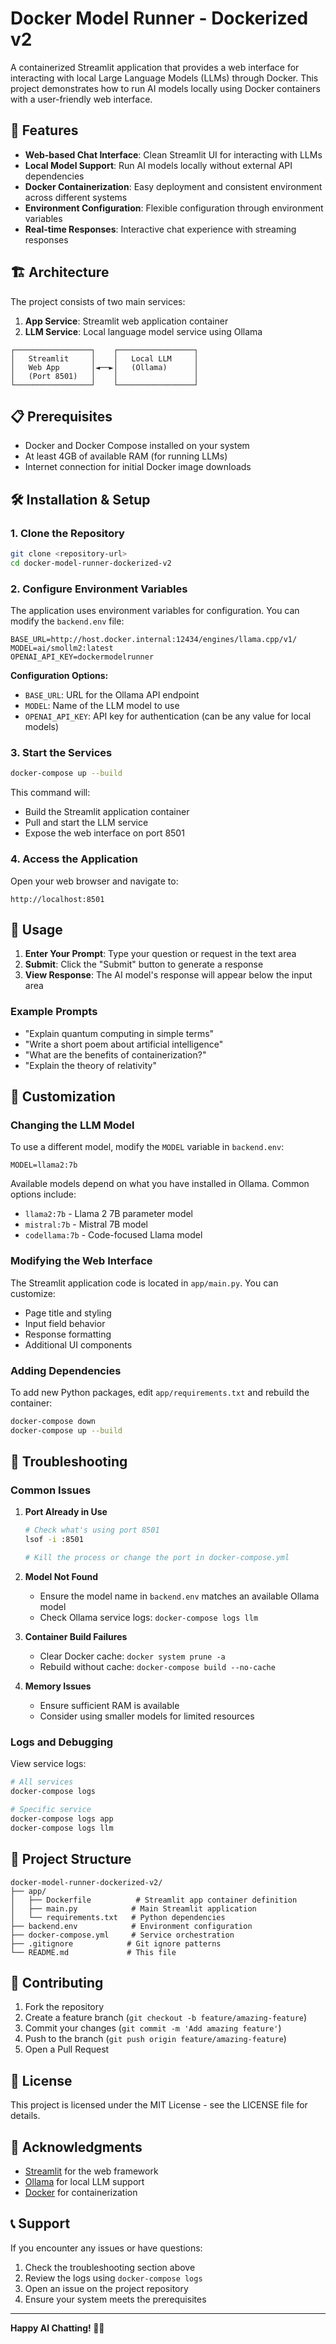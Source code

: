 # Docker Model Runner - Dockerized v2

A containerized Streamlit application that provides a web interface for interacting with local Large Language Models (LLMs) through Docker. This project demonstrates how to run AI models locally using Docker containers with a user-friendly web interface.

## 🚀 Features

- **Web-based Chat Interface**: Clean Streamlit UI for interacting with LLMs
- **Local Model Support**: Run AI models locally without external API dependencies
- **Docker Containerization**: Easy deployment and consistent environment across different systems
- **Environment Configuration**: Flexible configuration through environment variables
- **Real-time Responses**: Interactive chat experience with streaming responses

## 🏗️ Architecture

The project consists of two main services:

1. **App Service**: Streamlit web application container
2. **LLM Service**: Local language model service using Ollama

```
┌─────────────────┐    ┌─────────────────┐
│   Streamlit     │    │   Local LLM     │
│   Web App       │◄──►│   (Ollama)      │
│   (Port 8501)   │    │                 │
└─────────────────┘    └─────────────────┘
```

## 📋 Prerequisites

- Docker and Docker Compose installed on your system
- At least 4GB of available RAM (for running LLMs)
- Internet connection for initial Docker image downloads

## 🛠️ Installation & Setup

### 1. Clone the Repository

```bash
git clone <repository-url>
cd docker-model-runner-dockerized-v2
```

### 2. Configure Environment Variables

The application uses environment variables for configuration. You can modify the `backend.env` file:

```env
BASE_URL=http://host.docker.internal:12434/engines/llama.cpp/v1/
MODEL=ai/smollm2:latest
OPENAI_API_KEY=dockermodelrunner
```

**Configuration Options:**
- `BASE_URL`: URL for the Ollama API endpoint
- `MODEL`: Name of the LLM model to use
- `OPENAI_API_KEY`: API key for authentication (can be any value for local models)

### 3. Start the Services

```bash
docker-compose up --build
```

This command will:
- Build the Streamlit application container
- Pull and start the LLM service
- Expose the web interface on port 8501

### 4. Access the Application

Open your web browser and navigate to:
```
http://localhost:8501
```

## 🎯 Usage

1. **Enter Your Prompt**: Type your question or request in the text area
2. **Submit**: Click the "Submit" button to generate a response
3. **View Response**: The AI model's response will appear below the input area

### Example Prompts

- "Explain quantum computing in simple terms"
- "Write a short poem about artificial intelligence"
- "What are the benefits of containerization?"
- "Explain the theory of relativity"

## 🔧 Customization

### Changing the LLM Model

To use a different model, modify the `MODEL` variable in `backend.env`:

```env
MODEL=llama2:7b
```

Available models depend on what you have installed in Ollama. Common options include:
- `llama2:7b` - Llama 2 7B parameter model
- `mistral:7b` - Mistral 7B model
- `codellama:7b` - Code-focused Llama model

### Modifying the Web Interface

The Streamlit application code is located in `app/main.py`. You can customize:
- Page title and styling
- Input field behavior
- Response formatting
- Additional UI components

### Adding Dependencies

To add new Python packages, edit `app/requirements.txt` and rebuild the container:

```bash
docker-compose down
docker-compose up --build
```

## 🐛 Troubleshooting

### Common Issues

1. **Port Already in Use**
   ```bash
   # Check what's using port 8501
   lsof -i :8501
   
   # Kill the process or change the port in docker-compose.yml
   ```

2. **Model Not Found**
   - Ensure the model name in `backend.env` matches an available Ollama model
   - Check Ollama service logs: `docker-compose logs llm`

3. **Container Build Failures**
   - Clear Docker cache: `docker system prune -a`
   - Rebuild without cache: `docker-compose build --no-cache`

4. **Memory Issues**
   - Ensure sufficient RAM is available
   - Consider using smaller models for limited resources

### Logs and Debugging

View service logs:
```bash
# All services
docker-compose logs

# Specific service
docker-compose logs app
docker-compose logs llm
```

## 📁 Project Structure

```
docker-model-runner-dockerized-v2/
├── app/
│   ├── Dockerfile          # Streamlit app container definition
│   ├── main.py            # Main Streamlit application
│   └── requirements.txt   # Python dependencies
├── backend.env            # Environment configuration
├── docker-compose.yml     # Service orchestration
├── .gitignore            # Git ignore patterns
└── README.md             # This file
```

## 🤝 Contributing

1. Fork the repository
2. Create a feature branch (`git checkout -b feature/amazing-feature`)
3. Commit your changes (`git commit -m 'Add amazing feature'`)
4. Push to the branch (`git push origin feature/amazing-feature`)
5. Open a Pull Request

## 📄 License

This project is licensed under the MIT License - see the LICENSE file for details.

## 🙏 Acknowledgments

- [Streamlit](https://streamlit.io/) for the web framework
- [Ollama](https://ollama.ai/) for local LLM support
- [Docker](https://www.docker.com/) for containerization

## 📞 Support

If you encounter any issues or have questions:

1. Check the troubleshooting section above
2. Review the logs using `docker-compose logs`
3. Open an issue on the project repository
4. Ensure your system meets the prerequisites

---

**Happy AI Chatting! 🤖✨**
